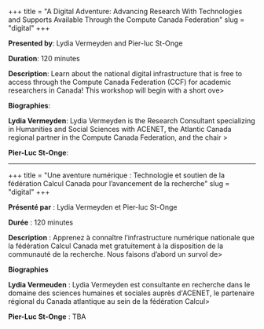 +++
title = "A Digital Adventure: Advancing Research With Technologies and Supports Available Through the Compute Canada Federation"
slug = "digital"
+++

**Presented by**: Lydia Vermeyden and Pier-luc St-Onge

**Duration**: 120 minutes

**Description**: Learn about the national digital infrastructure that is free to access through the Compute Canada Federation (CCF) for academic researchers in Canada! This workshop will begin with a short ove>

**Biographies**:

**Lydia Vermeyden**: Lydia Vermeyden is the Research Consultant specializing in Humanities and Social Sciences with ACENET, the Atlantic Canada regional partner in the Compute Canada Federation, and the chair >

**Pier-Luc St-Onge**:
<br>

---

+++
title = "Une aventure numérique : Technologie et soutien de la fédération Calcul Canada pour l’avancement de la recherche"
slug = "digital"
+++

**Présenté par** :  Lydia Vermeyden et Pier-luc St-Onge

**Durée** : 120 minutes

**Description** : Apprenez à connaître l’infrastructure numérique nationale que la fédération Calcul Canada met gratuitement à la disposition de la communauté de la recherche. Nous faisons d’abord un survol de>

**Biographies**

**Lydia Vermeuden** : Lydia Vermeyden est consultante en recherche dans le domaine des sciences humaines et sociales auprès d'ACENET, le partenaire régional du Canada atlantique au sein de la fédération Calcul>

**Pier-Luc St-Onge** : TBA
